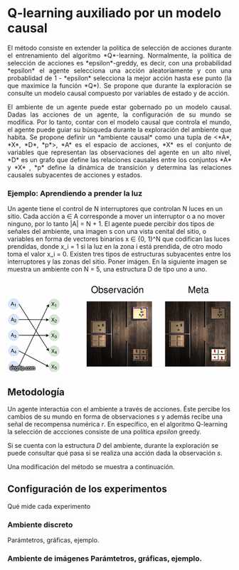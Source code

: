 # Q-learning auxiliado por un modelo causal 

<p align="justify">
El método consiste en extender la política de selección de acciones durante el entrenamiento del algoritmo *Q*-learning. Normalmente, la política de selección de acciones es *epsilon*-greddy, es decir, con una probabilidad *epsilon* el agente selecciona una acción aleatoriamente y con una probablidad de 1 - *epsilon* selecciona la mejor acción hasta ese punto (la que maximice la función *Q*). Se propone que durante la exploración se consulte un modelo causal compuesto por variables de estado y de acción. 
</p>

<p align="justify">
El ambiente de un agente puede estar gobernado po un modelo causal. Dadas las acciones de un agente, la configuración de su mundo se modifica. Por lo tanto, contar con el modelo causal que controla el mundo, el agente puede guiar su búsqueda durante la exploración del ambiente que habita. Se propone definir un *ambiente causal* como una tupla de <*A*, *X*, *D*, *p*>,  *A* es el espacio de acciones, *X* es el conjunto de variables que representan las observaciones del agente en un alto nivel,  *D* es un grafo que define las relaciones causales entre los conjuntos *A* y *X* , *p* define la dinámica de transición y determina las relaciones causales subyacentes de acciones y estados. 
</p>

### Ejemplo: Aprendiendo a prender la luz 

Un agente tiene el control de N interruptores que controlan N luces en un sitio. Cada acción a ∈ A corresponde a mover un interruptor o a no mover ninguno, por lo tanto |A| = N + 1. El agente puede percibir dos tipos de señales del ambiente, una imagen s con una vista cenital del sitio, o variables en forma de vectores binarios x ∈ {0, 1}^N que codifican las luces prendidas, donde x_i = 1 si la luz en la zona i está prendida, de otro modo toma el valor x_i = 0. Existen tres tipos de estructuras subyacentes entre los interruptores y las zonas del sitio.  Poner imágen. En la siguiente imagen se muestra un ambiente con N = 5, una estructura D de tipo uno a uno. 

<div align="center">
<img src="img/anima.gif"/>
</div>


## Metodología 

Un agente interactúa con el ambiente a través de acciones. Éste percibe los cambios de su mundo en forma de observaciones *s* y además recibe una señal de recompensa numérica *r*.
En específico, en el algoritmo Q-learning la selección de accciones consiste de una política *epsilon* greedy.

Si se cuenta con la estructura *D* del ambiente, durante la exploración se puede consultar qué pasa si se realiza una acción dada la observación *s*.

Una modificación del método se muestra a continuación.


## Configuración de los experimentos 

Qué mide cada experimento 

### Ambiente discreto 

Parámtetros, gráficas, ejemplo. 

### Ambiente de imágenes Parámtetros, gráficas, ejemplo. 